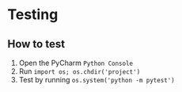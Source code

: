 # Testing

## How to test
1. Open the PyCharm `Python Console`
2. Run `import os; os.chdir('project')`
3. Test by running `os.system('python -m pytest')`